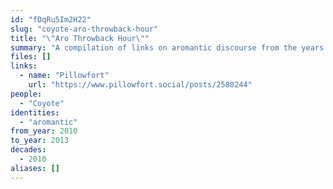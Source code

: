 ```yaml
---
id: "fDqRu5Im2H22"
slug: "coyote-aro-throwback-hour"
title: "\"Aro Throwback Hour\""
summary: "A compilation of links on aromantic discourse from the years 2010-2013"
files: []
links:
  - name: "Pillowfort"
    url: "https://www.pillowfort.social/posts/2580244"
people:
  - "Coyote"
identities:
  - "aromantic"
from_year: 2010
to_year: 2013
decades:
  - 2010
aliases: []
---
```

